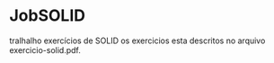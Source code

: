 # JobSOLID
tralhalho exercícios de SOLID
os exercicios esta descritos no arquivo exercicio-solid.pdf.
